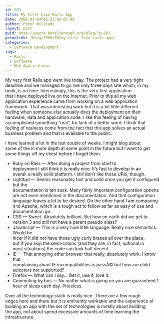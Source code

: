 ```yaml
---
id: 203
title: My First Live Rails App
date: 2006-03-04T05:33:03-07:00
author: Peter Williams
layout: post
guid: http://pezra.barelyenough.org/blog/?p=203
permalink: /blog/2006/03/my-first-live-rails-app/
categories:
  - Software Development
tags:
  - Rails
  - Software
  - Web Applications
---
```

My very first Rails app went live today. The project had a very tight  
deadline and we managed to go live only three days late which, in my  
book, is on time. Interestingly, this is the very first application  
that I have deployed live on the Internet. Prior to this all my web  
application experience came from working on a web application  
framework. That was interesting work but it is a bit little different  
feeling when someone else actually does the deployment on their  
hardware, data and application code. I like this feeling of having  
accomplished something &#8220;real&#8221;, for lack of a better word. I think that  
feeling of realness come from the fact that this app solves an actual  
business problem and that is available to the public.

I have learned a lot in the last couple of weeks. I might blog about  
some of the in more depth at some point in the future but I want to get  
some things off my chest before I forget them.

  * Ruby on Rails &#8212; After doing a project from start to  
    deployment I still think it is really nice. It&#8217;s fast to develop in an  
    overall a really solid platform. I still don&#8217;t like those URIs, though.
  * Lighttpd &#8212; Seems reasonably fast and solid once you get it configured but the  
    documentation is teh suck. Many fairly important configuration options  
    are not even mentioned in the documentation. And that configuration  
    language leaves a lot to be desired. On the other hand I am comparing  
    it to Apache, which is a tough act to follow as far as easy of use and  
    documentation go .
  * CSS &#8212; Sweet. Absolutely brilliant. But how on earth did we get to version 3 and still not have a parent pseudo class?
  * JavaScript &#8212; This is a very nice little language. Really nice semantics. Would be  
    nicer if it did not have those ugly curly braces all over the place,  
    but if you skip the semi-colons (and they are, in fact, optional in  
    most situations) the code can look half decent.
  * IE &#8212; That annoying other browser that really, absolutely work. I know that  
    complaining about IE incompatibilities is passÃ© but how are child  
    selectors not supported?
  * Firefox &#8212; What can I say&#8230; Get it, use it, love it.
  * Commuting by bus &#8212; No matter what is going on you are guaranteed 1 hour of sleep each day. Priceless.

Over all the technology stack is really nice. There are a few rough  
edges here and there but it is eminently workable and the experience of  
building an app with the set of technologies is mostly about building  
the app, not about spend excessive amounts of time learning the  
infrastructure.